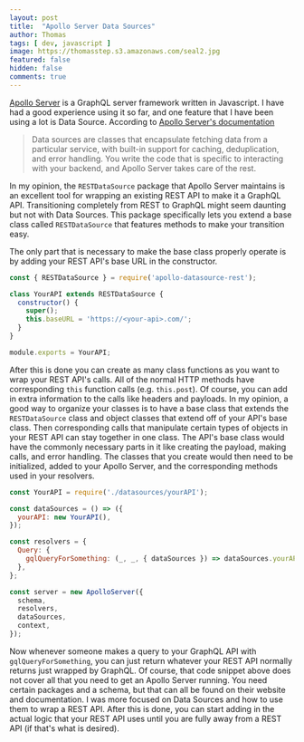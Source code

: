 ```yaml
---
layout: post
title:  "Apollo Server Data Sources"
author: Thomas
tags: [ dev, javascript ]
image: https://thomasstep.s3.amazonaws.com/seal2.jpg
featured: false
hidden: false
comments: true
---
```

[Apollo Server](https://www.apollographql.com/docs/apollo-server/) is a GraphQL server framework written in Javascript. I have had a good experience using it so far, and one feature that I have been using a lot is Data Source. According to [Apollo Server's documentation](https://www.apollographql.com/docs/apollo-server/data/data-sources/)

>Data sources are classes that encapsulate fetching data from a particular service, with built-in support for caching, deduplication, and error handling. You write the code that is specific to interacting with your backend, and Apollo Server takes care of the rest.

In my opinion, the `RESTDataSource` package that Apollo Server maintains is an excellent tool for wrapping an existing REST API to make it a GraphQL API. Transitioning completely from REST to GraphQL might seem daunting but not with Data Sources. This package specifically lets you extend a base class called `RESTDataSource` that features methods to make your transition easy.

The only part that is necessary to make the base class properly operate is by adding your REST API's base URL in the constructor.
```javascript
const { RESTDataSource } = require('apollo-datasource-rest');

class YourAPI extends RESTDataSource {
  constructor() {
    super();
    this.baseURL = 'https://<your-api>.com/';
  }
}

module.exports = YourAPI;
```

After this is done you can create as many class functions as you want to wrap your REST API's calls. All of the normal HTTP methods have corresponding `this` function calls (e.g. `this.post`). Of course, you can add in extra information to the calls like headers and payloads. In my opinion, a good way to organize your classes is to have a base class that extends the `RESTDataSource` class and object classes that extend off of your API's base class. Then corresponding calls that manipulate certain types of objects in your REST API can stay together in one class. The API's base class would have the commonly necessary parts in it like creating the payload, making calls, and error handling. The classes that you create would then need to be initialized, added to your Apollo Server, and the corresponding methods used in your resolvers.

```javascript
const YourAPI = require('./datasources/yourAPI');

const dataSources = () => ({
  yourAPI: new YourAPI(),
});

const resolvers = {
  Query: {
    gqlQueryForSomething: (_, _, { dataSources }) => dataSources.yourAPI.correspondingFunction(),
  },
};

const server = new ApolloServer({
  schema,
  resolvers,
  dataSources,
  context,
});
```

Now whenever someone makes a query to your GraphQL API with `gqlQueryForSomething`, you can just return whatever your REST API normally returns just wrapped by GraphQL. Of course, that code snippet above does not cover all that you need to get an Apollo Server running. You need certain packages and a schema, but that can all be found on their website and documentation. I was more focused on Data Sources and how to use them to wrap a REST API. After this is done, you can start adding in the actual logic that your REST API uses until you are fully away from a REST API (if that's what is desired).
